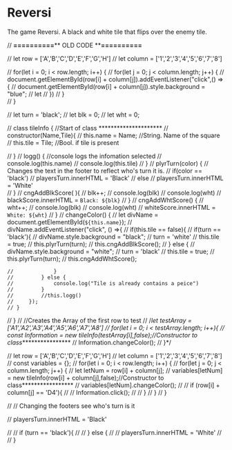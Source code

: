# Reversi
The game Reversi. A black and white tile that flips over the enemy tile.


// ******==========********    OLD CODE    ********==========******


// let row = ['A','B','C','D','E','F','G','H']
// let column = ['1','2','3','4','5','6','7','8']

// for(let i = 0; i < row.length; i++) {
//     for(let j = 0; j < column.length; j++) {
//         document.getElementById(row[i] + column[j]).addEventListener("click",() => {
//             document.getElementById(row[i] + column[j]).style.background = "blue";
//             let
//         })
//     }    
// }

// let turn = 'black';
// let blk = 0;
// let wht = 0;


// class tileInfo {    //Start of class ********************* 
//     constructor(Name,Tile){
//         this.name = Name;   //String. Name of the square 
//         this.tile = Tile;   //Bool. if tile is present
        
//     }
//     logg() {        //console logs the infomation selected
//         console.log(this.name)
//         console.log(this.tile)
//     }
//     plyrTurn(color) { // Changes the text in the footer to reflect who's turn it is.
//         if(color == 'black')
//             playersTurn.innerHTML = 'Black'
//         else
//             playersTurn.innerHTML = 'White'    
//     }
//     cngAddBlkScore( ){
//         blk++;
//         console.log(blk)
//         console.log(wht)
//         blackScore.innerHTML = `Black: ${blk}`
//     }
//     cngAddWhtScore() {
//         wht++;
//         console.log(blk)
//         console.log(wht)
//         whiteScore.innerHTML = `White: ${wht}`
//     }
    // changeColor() {
    //     let divName = document.getElementById(`${this.name}`);
    //     divName.addEventListener("click", () =>{
    //         if(this.tile == false){
    //             if(turn == 'black'){
    //                 divName.style.background = "black";
    //                 turn = 'white'
    //                 this.tile = true;
    //                 this.plyrTurn(turn);
    //                 this.cngAddBlkScore();
    //             } else {
    //                 divName.style.background = "white";
    //                 turn = 'black'
    //                 this.tile = true;
    //                 this.plyrTurn(turn);
    //                 this.cngAddWhtScore();
                    
    //             }          
    //         } else {
    //             console.log("Tile is already contains a peice")
    //         }
    //         //this.logg()
    //     });  
    // }   
// }
// //Creates the Array of the first row to test
// /*let testArray = ['A1','A2','A3','A4','A5','A6','A7','A8']
// for(let i = 0; i < testArray.length; i++){
//     const Information = new tileInfo(testArray[i],false);//Constructor to class*****************
//     Information.changeColor();
// }*/


//  let row = ['A','B','C','D','E','F','G','H']
//  let column = ['1','2','3','4','5','6','7','8']
// const variables = {};
// for(let i = 0; i < row.length; i++) {
//     for(let j = 0; j < column.length; j++) {
//         let letNum = row[i] + column[j];
//         variables[letNum] = new tileInfo(row[i] + column[j],false);//Constructor to class*****************
//         variables[letNum].changeColor();
//         // if (row[i] + column[j] == 'D4'){
//         //     Information.click();
//         // }
//     }
// }    


// //         Changing the footers see who's turn is it

// playersTurn.innerHTML = 'Black' 


// // if (turn == 'black'){
// //    } else {
// //     playersTurn.innerHTML = 'White'
// // }